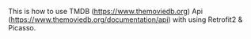 This is how to use TMDB (https://www.themoviedb.org) Api (https://www.themoviedb.org/documentation/api)
with using Retrofit2 & Picasso.

